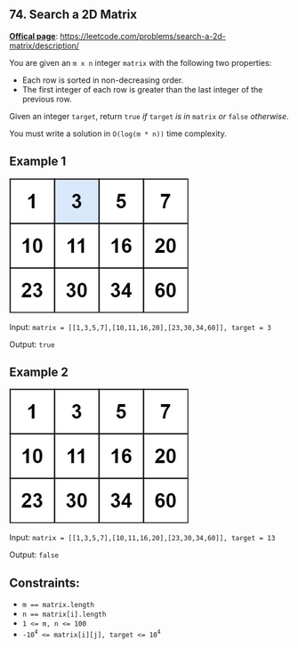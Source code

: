 ## 74\. Search a 2D Matrix
<u><b>Offical page</b></u>: https://leetcode.com/problems/search-a-2d-matrix/description/

You are given an `m x n` integer `matrix` with the following two properties:
- Each row is sorted in non-decreasing order.
- The first integer of each row is greater than the last integer of the previous row.

Given an integer `target`, return `true` _if_ `target` _is in_ `matrix` _or_ `false` _otherwise_.

You must write a solution in `O(log(m * n))` time complexity.


## Example 1
<p>
    <img src="mat.jpg" alt="Matrix">
</p>

Input: `matrix = [[1,3,5,7],[10,11,16,20],[23,30,34,60]], target = 3`

Output: `true`

## Example 2
<p>
    <img src="mat2.jpg" alt="Matrix 2">
</p>

Input: `matrix = [[1,3,5,7],[10,11,16,20],[23,30,34,60]], target = 13`

Output: `false`

## Constraints:
- `m == matrix.length`
- `n == matrix[i].length`
- `1 <= m, n <= 100`
- `-10`<sup>`4`</sup>` <= matrix[i][j], target <= 10`<sup>`4`</sup>
